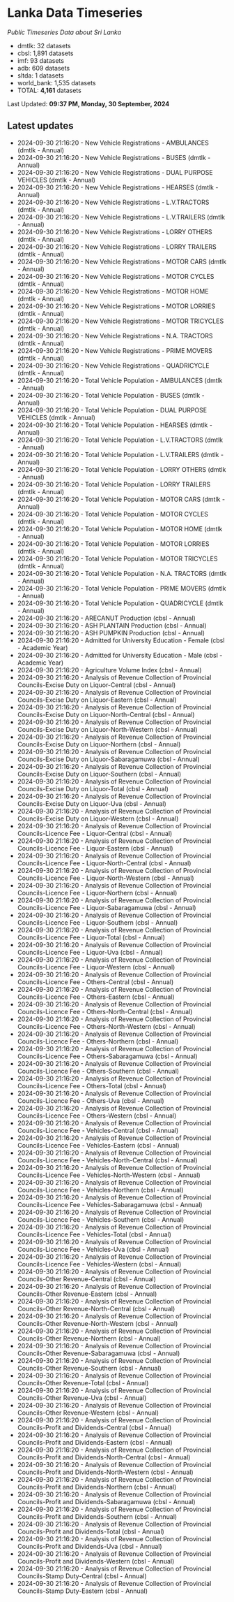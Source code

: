 # Lanka Data Timeseries
*Public Timeseries Data about Sri Lanka*

* dmtlk: 32 datasets
* cbsl: 1,891 datasets
* imf: 93 datasets
* adb: 609 datasets
* sltda: 1 datasets
* world_bank: 1,535 datasets
* TOTAL: **4,161** datasets

Last Updated: **09:37 PM, Monday, 30 September, 2024**

## Latest updates

* 2024-09-30 21:16:20 - New Vehicle Registrations - AMBULANCES (dmtlk - Annual)
* 2024-09-30 21:16:20 - New Vehicle Registrations - BUSES (dmtlk - Annual)
* 2024-09-30 21:16:20 - New Vehicle Registrations - DUAL PURPOSE VEHICLES (dmtlk - Annual)
* 2024-09-30 21:16:20 - New Vehicle Registrations - HEARSES (dmtlk - Annual)
* 2024-09-30 21:16:20 - New Vehicle Registrations - L.V.TRACTORS (dmtlk - Annual)
* 2024-09-30 21:16:20 - New Vehicle Registrations - L.V.TRAILERS (dmtlk - Annual)
* 2024-09-30 21:16:20 - New Vehicle Registrations - LORRY OTHERS (dmtlk - Annual)
* 2024-09-30 21:16:20 - New Vehicle Registrations - LORRY TRAILERS (dmtlk - Annual)
* 2024-09-30 21:16:20 - New Vehicle Registrations - MOTOR CARS (dmtlk - Annual)
* 2024-09-30 21:16:20 - New Vehicle Registrations - MOTOR CYCLES (dmtlk - Annual)
* 2024-09-30 21:16:20 - New Vehicle Registrations - MOTOR HOME (dmtlk - Annual)
* 2024-09-30 21:16:20 - New Vehicle Registrations - MOTOR LORRIES (dmtlk - Annual)
* 2024-09-30 21:16:20 - New Vehicle Registrations - MOTOR TRICYCLES (dmtlk - Annual)
* 2024-09-30 21:16:20 - New Vehicle Registrations - N.A. TRACTORS (dmtlk - Annual)
* 2024-09-30 21:16:20 - New Vehicle Registrations - PRIME MOVERS (dmtlk - Annual)
* 2024-09-30 21:16:20 - New Vehicle Registrations - QUADRICYCLE (dmtlk - Annual)
* 2024-09-30 21:16:20 - Total Vehicle Population - AMBULANCES (dmtlk - Annual)
* 2024-09-30 21:16:20 - Total Vehicle Population - BUSES (dmtlk - Annual)
* 2024-09-30 21:16:20 - Total Vehicle Population - DUAL PURPOSE VEHICLES (dmtlk - Annual)
* 2024-09-30 21:16:20 - Total Vehicle Population - HEARSES (dmtlk - Annual)
* 2024-09-30 21:16:20 - Total Vehicle Population - L.V.TRACTORS (dmtlk - Annual)
* 2024-09-30 21:16:20 - Total Vehicle Population - L.V.TRAILERS (dmtlk - Annual)
* 2024-09-30 21:16:20 - Total Vehicle Population - LORRY OTHERS (dmtlk - Annual)
* 2024-09-30 21:16:20 - Total Vehicle Population - LORRY TRAILERS (dmtlk - Annual)
* 2024-09-30 21:16:20 - Total Vehicle Population - MOTOR CARS (dmtlk - Annual)
* 2024-09-30 21:16:20 - Total Vehicle Population - MOTOR CYCLES (dmtlk - Annual)
* 2024-09-30 21:16:20 - Total Vehicle Population - MOTOR HOME (dmtlk - Annual)
* 2024-09-30 21:16:20 - Total Vehicle Population - MOTOR LORRIES (dmtlk - Annual)
* 2024-09-30 21:16:20 - Total Vehicle Population - MOTOR TRICYCLES (dmtlk - Annual)
* 2024-09-30 21:16:20 - Total Vehicle Population - N.A. TRACTORS (dmtlk - Annual)
* 2024-09-30 21:16:20 - Total Vehicle Population - PRIME MOVERS (dmtlk - Annual)
* 2024-09-30 21:16:20 - Total Vehicle Population - QUADRICYCLE (dmtlk - Annual)
* 2024-09-30 21:16:20 - ARECANUT Production (cbsl - Annual)
* 2024-09-30 21:16:20 - ASH PLANTAIN Production (cbsl - Annual)
* 2024-09-30 21:16:20 - ASH PUMPKIN Production (cbsl - Annual)
* 2024-09-30 21:16:20 - Admitted for University Education - Female (cbsl - Academic Year)
* 2024-09-30 21:16:20 - Admitted for University Education - Male (cbsl - Academic Year)
* 2024-09-30 21:16:20 - Agriculture Volume Index (cbsl - Annual)
* 2024-09-30 21:16:20 - Analysis of Revenue Collection of Provincial Councils-Excise Duty on Liquor-Central (cbsl - Annual)
* 2024-09-30 21:16:20 - Analysis of Revenue Collection of Provincial Councils-Excise Duty on Liquor-Eastern (cbsl - Annual)
* 2024-09-30 21:16:20 - Analysis of Revenue Collection of Provincial Councils-Excise Duty on Liquor-North-Central (cbsl - Annual)
* 2024-09-30 21:16:20 - Analysis of Revenue Collection of Provincial Councils-Excise Duty on Liquor-North-Western (cbsl - Annual)
* 2024-09-30 21:16:20 - Analysis of Revenue Collection of Provincial Councils-Excise Duty on Liquor-Northern (cbsl - Annual)
* 2024-09-30 21:16:20 - Analysis of Revenue Collection of Provincial Councils-Excise Duty on Liquor-Sabaragamuwa (cbsl - Annual)
* 2024-09-30 21:16:20 - Analysis of Revenue Collection of Provincial Councils-Excise Duty on Liquor-Southern (cbsl - Annual)
* 2024-09-30 21:16:20 - Analysis of Revenue Collection of Provincial Councils-Excise Duty on Liquor-Total (cbsl - Annual)
* 2024-09-30 21:16:20 - Analysis of Revenue Collection of Provincial Councils-Excise Duty on Liquor-Uva (cbsl - Annual)
* 2024-09-30 21:16:20 - Analysis of Revenue Collection of Provincial Councils-Excise Duty on Liquor-Western (cbsl - Annual)
* 2024-09-30 21:16:20 - Analysis of Revenue Collection of Provincial Councils-Licence Fee - Liquor-Central (cbsl - Annual)
* 2024-09-30 21:16:20 - Analysis of Revenue Collection of Provincial Councils-Licence Fee - Liquor-Eastern (cbsl - Annual)
* 2024-09-30 21:16:20 - Analysis of Revenue Collection of Provincial Councils-Licence Fee - Liquor-North-Central (cbsl - Annual)
* 2024-09-30 21:16:20 - Analysis of Revenue Collection of Provincial Councils-Licence Fee - Liquor-North-Western (cbsl - Annual)
* 2024-09-30 21:16:20 - Analysis of Revenue Collection of Provincial Councils-Licence Fee - Liquor-Northern (cbsl - Annual)
* 2024-09-30 21:16:20 - Analysis of Revenue Collection of Provincial Councils-Licence Fee - Liquor-Sabaragamuwa (cbsl - Annual)
* 2024-09-30 21:16:20 - Analysis of Revenue Collection of Provincial Councils-Licence Fee - Liquor-Southern (cbsl - Annual)
* 2024-09-30 21:16:20 - Analysis of Revenue Collection of Provincial Councils-Licence Fee - Liquor-Total (cbsl - Annual)
* 2024-09-30 21:16:20 - Analysis of Revenue Collection of Provincial Councils-Licence Fee - Liquor-Uva (cbsl - Annual)
* 2024-09-30 21:16:20 - Analysis of Revenue Collection of Provincial Councils-Licence Fee - Liquor-Western (cbsl - Annual)
* 2024-09-30 21:16:20 - Analysis of Revenue Collection of Provincial Councils-Licence Fee - Others-Central (cbsl - Annual)
* 2024-09-30 21:16:20 - Analysis of Revenue Collection of Provincial Councils-Licence Fee - Others-Eastern (cbsl - Annual)
* 2024-09-30 21:16:20 - Analysis of Revenue Collection of Provincial Councils-Licence Fee - Others-North-Central (cbsl - Annual)
* 2024-09-30 21:16:20 - Analysis of Revenue Collection of Provincial Councils-Licence Fee - Others-North-Western (cbsl - Annual)
* 2024-09-30 21:16:20 - Analysis of Revenue Collection of Provincial Councils-Licence Fee - Others-Northern (cbsl - Annual)
* 2024-09-30 21:16:20 - Analysis of Revenue Collection of Provincial Councils-Licence Fee - Others-Sabaragamuwa (cbsl - Annual)
* 2024-09-30 21:16:20 - Analysis of Revenue Collection of Provincial Councils-Licence Fee - Others-Southern (cbsl - Annual)
* 2024-09-30 21:16:20 - Analysis of Revenue Collection of Provincial Councils-Licence Fee - Others-Total (cbsl - Annual)
* 2024-09-30 21:16:20 - Analysis of Revenue Collection of Provincial Councils-Licence Fee - Others-Uva (cbsl - Annual)
* 2024-09-30 21:16:20 - Analysis of Revenue Collection of Provincial Councils-Licence Fee - Others-Western (cbsl - Annual)
* 2024-09-30 21:16:20 - Analysis of Revenue Collection of Provincial Councils-Licence Fee - Vehicles-Central (cbsl - Annual)
* 2024-09-30 21:16:20 - Analysis of Revenue Collection of Provincial Councils-Licence Fee - Vehicles-Eastern (cbsl - Annual)
* 2024-09-30 21:16:20 - Analysis of Revenue Collection of Provincial Councils-Licence Fee - Vehicles-North-Central (cbsl - Annual)
* 2024-09-30 21:16:20 - Analysis of Revenue Collection of Provincial Councils-Licence Fee - Vehicles-North-Western (cbsl - Annual)
* 2024-09-30 21:16:20 - Analysis of Revenue Collection of Provincial Councils-Licence Fee - Vehicles-Northern (cbsl - Annual)
* 2024-09-30 21:16:20 - Analysis of Revenue Collection of Provincial Councils-Licence Fee - Vehicles-Sabaragamuwa (cbsl - Annual)
* 2024-09-30 21:16:20 - Analysis of Revenue Collection of Provincial Councils-Licence Fee - Vehicles-Southern (cbsl - Annual)
* 2024-09-30 21:16:20 - Analysis of Revenue Collection of Provincial Councils-Licence Fee - Vehicles-Total (cbsl - Annual)
* 2024-09-30 21:16:20 - Analysis of Revenue Collection of Provincial Councils-Licence Fee - Vehicles-Uva (cbsl - Annual)
* 2024-09-30 21:16:20 - Analysis of Revenue Collection of Provincial Councils-Licence Fee - Vehicles-Western (cbsl - Annual)
* 2024-09-30 21:16:20 - Analysis of Revenue Collection of Provincial Councils-Other Revenue-Central (cbsl - Annual)
* 2024-09-30 21:16:20 - Analysis of Revenue Collection of Provincial Councils-Other Revenue-Eastern (cbsl - Annual)
* 2024-09-30 21:16:20 - Analysis of Revenue Collection of Provincial Councils-Other Revenue-North-Central (cbsl - Annual)
* 2024-09-30 21:16:20 - Analysis of Revenue Collection of Provincial Councils-Other Revenue-North-Western (cbsl - Annual)
* 2024-09-30 21:16:20 - Analysis of Revenue Collection of Provincial Councils-Other Revenue-Northern (cbsl - Annual)
* 2024-09-30 21:16:20 - Analysis of Revenue Collection of Provincial Councils-Other Revenue-Sabaragamuwa (cbsl - Annual)
* 2024-09-30 21:16:20 - Analysis of Revenue Collection of Provincial Councils-Other Revenue-Southern (cbsl - Annual)
* 2024-09-30 21:16:20 - Analysis of Revenue Collection of Provincial Councils-Other Revenue-Total (cbsl - Annual)
* 2024-09-30 21:16:20 - Analysis of Revenue Collection of Provincial Councils-Other Revenue-Uva (cbsl - Annual)
* 2024-09-30 21:16:20 - Analysis of Revenue Collection of Provincial Councils-Other Revenue-Western (cbsl - Annual)
* 2024-09-30 21:16:20 - Analysis of Revenue Collection of Provincial Councils-Profit and Dividends-Central (cbsl - Annual)
* 2024-09-30 21:16:20 - Analysis of Revenue Collection of Provincial Councils-Profit and Dividends-Eastern (cbsl - Annual)
* 2024-09-30 21:16:20 - Analysis of Revenue Collection of Provincial Councils-Profit and Dividends-North-Central (cbsl - Annual)
* 2024-09-30 21:16:20 - Analysis of Revenue Collection of Provincial Councils-Profit and Dividends-North-Western (cbsl - Annual)
* 2024-09-30 21:16:20 - Analysis of Revenue Collection of Provincial Councils-Profit and Dividends-Northern (cbsl - Annual)
* 2024-09-30 21:16:20 - Analysis of Revenue Collection of Provincial Councils-Profit and Dividends-Sabaragamuwa (cbsl - Annual)
* 2024-09-30 21:16:20 - Analysis of Revenue Collection of Provincial Councils-Profit and Dividends-Southern (cbsl - Annual)
* 2024-09-30 21:16:20 - Analysis of Revenue Collection of Provincial Councils-Profit and Dividends-Total (cbsl - Annual)
* 2024-09-30 21:16:20 - Analysis of Revenue Collection of Provincial Councils-Profit and Dividends-Uva (cbsl - Annual)
* 2024-09-30 21:16:20 - Analysis of Revenue Collection of Provincial Councils-Profit and Dividends-Western (cbsl - Annual)
* 2024-09-30 21:16:20 - Analysis of Revenue Collection of Provincial Councils-Stamp Duty-Central (cbsl - Annual)
* 2024-09-30 21:16:20 - Analysis of Revenue Collection of Provincial Councils-Stamp Duty-Eastern (cbsl - Annual)